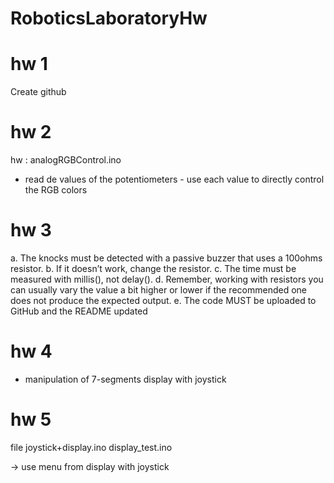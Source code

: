# RoboticsLaboratoryHw


# hw 1
Create github


# hw 2
hw : analogRGBControl.ino
- read de values of the potentiometers - use each value to directly control the RGB colors

# hw 3
a. The knocks must be detected with a passive buzzer that uses a 100ohms resistor. 
b. If it doesn’t work, change the resistor. 
c. The time must be measured with millis(), not delay(). 
d. Remember, working with resistors you can usually vary the value a bit higher or lower if the recommended one does not produce the expected output. e. The code MUST be uploaded to GitHub and the README updated

# hw 4
- manipulation of 7-segments display with joystick

# hw 5
  file joystick+display.ino
  display_test.ino
  
  -> use menu from display with joystick
